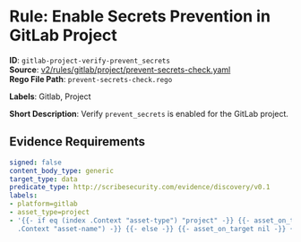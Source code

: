 # Rule: Enable Secrets Prevention in GitLab Project

**ID**: `gitlab-project-verify-prevent_secrets`  
**Source**: [v2/rules/gitlab/project/prevent-secrets-check.yaml](scribe-public/sample-policies.git/v2/rules/gitlab/project/prevent-secrets-check.yaml)  
**Rego File Path**: `prevent-secrets-check.rego`  

**Labels**: Gitlab, Project

**Short Description**: Verify `prevent_secrets` is enabled for the GitLab project.

## Evidence Requirements

```yaml
signed: false
content_body_type: generic
target_type: data
predicate_type: http://scribesecurity.com/evidence/discovery/v0.1
labels:
- platform=gitlab
- asset_type=project
- '{{- if eq (index .Context "asset-type") "project" -}} {{- asset_on_target (index
  .Context "asset-name") -}} {{- else -}} {{- asset_on_target nil -}} {{- end -}}'
```
